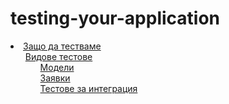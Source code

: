 # testing-your-application

 <li><a href='/bg/testing-your-application/why'>Защо да тестваме</a><ul style='list-style: none;'><li><a href='/bg/testing-your-application/why#Видове_тестове'>Видове тестове</a><ul style='list-style: none;'><li><a href='/bg/testing-your-application/why#Модели'>Модели</a></li><li><a href='/bg/testing-your-application/why#Заявки'>Заявки</a></li><li><a href='/bg/testing-your-application/why#Тестове_за_интеграция'>Тестове за интеграция</a></li></ul></li></ul></li> 